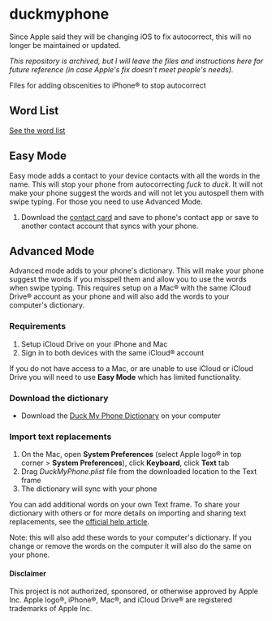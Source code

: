 # duckmyphone
Since Apple said they will be changing iOS to fix autocorrect, this will no longer be maintained or updated.

*This repository is archived, but I will leave the files and instructions here for future reference (in case Apple's fix doesn't meet people's needs).*

Files for adding obscenities to iPhone® to stop autocorrect

## Word List
[See the word list](wordlist.md)

## Easy Mode
Easy mode adds a contact to your device contacts with all the words in the name.
This will stop your phone from autocorrecting *fuck* to *duck*. It will
not make your phone suggest the words and will not let you autospell them with
swipe typing. For those you need to use Advanced Mode.

1. Download the [contact card](DuckMyPhone.vcf) and save to phone's contact app or save to another contact account that syncs with your phone.

## Advanced Mode
Advanced mode adds to your phone's dictionary. This will make your phone suggest the words if you misspell them and allow you to use the words when swipe typing. This requires setup on a Mac® with the same iCloud Drive® account as your phone and will also add the words to your computer's dictionary.

### Requirements

  1. Setup iCloud Drive on your iPhone and Mac
  1. Sign in to both devices with the same iCloud® account

If you do not have access to a Mac, or are unable to use iCloud or iCloud Drive you will need to use **Easy Mode** which has limited functionality.

### Download the dictionary

  * Download the [Duck My Phone Dictionary](DuckMyPhone.plist) on your computer

### Import text replacements

  1. On the Mac, open **System Preferences** (select Apple logo® in top corner > **System Preferences**), click **Keyboard**, click **Text** tab
  1. Drag *DuckMyPhone.plist* file from the downloaded location to the Text frame
  1. The dictionary will sync with your phone

You can add additional words on your own Text frame. To share your dictionary with others or for more details on importing and sharing text replacements, see the <a href="https://support.apple.com/en-gb/guide/mac-help/mchl2a7bd795/mac" target="_blank">official help article</a>.

Note: this will also add these words to your computer's dictionary. If you change or remove the words on the computer it will also do the same on your phone.

#### Disclaimer

This project is not authorized, sponsored, or otherwise approved by Apple Inc.
Apple logo®, iPhone®, Mac®, and iCloud Drive® are registered trademarks of Apple Inc.
